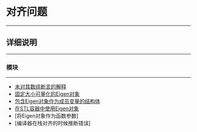 # 对齐问题
---

## 详细说明

---
### 模块
---
* [未对其数组断言的解释](./ExplanationOfTheAssertionOnUnalignedArrays.md)
* [固定大小可量化的Eigen对象](./FixedSizeVetorizableEigenObjects.md)
* [包含Eigen对象作为成员变量的结构体](./StructuresHavingEigenMembers.md)
* [在STL容器中使用Eigen对象](./UsingSTLContainersWithEigen.md)
* [将Eigen对象作为函数参数]
* [编译器在栈对齐的时候推断错误]
